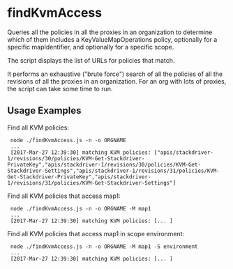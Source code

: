 # findKvmAccess

Queries all the policies in all the proxies in an organization to determine
which of them includes a KeyValueMapOperations policy, optionally for a specific
mapIdentifier, and optionally for a specific scope.

The script displays the list of URLs for policies that match.

It performs an exhaustive ("brute force") search of all the policies of all the
revisions of all the proxies in an organization. For an org with lots of
proxies, the script can take some time to run.

## Usage Examples

Find all KVM policies:

```
 node ./findKvmAccess.js -n -o ORGNAME
 ...
 [2017-Mar-27 12:39:30] matching KVM policies: ["apis/stackdriver-1/revisions/30/policies/KVM-Get-Stackdriver-PrivateKey","apis/stackdriver-1/revisions/30/policies/KVM-Get-Stackdriver-Settings","apis/stackdriver-1/revisions/31/policies/KVM-Get-Stackdriver-PrivateKey","apis/stackdriver-1/revisions/31/policies/KVM-Get-Stackdriver-Settings"]
```

Find all KVM policies that access map1:

```
 node ./findKvmAccess.js -n -o ORGNAME -M map1
 ...
 [2017-Mar-27 12:39:30] matching KVM policies: [... ]
```

Find all KVM policies that access map1 in scope environment:

```
 node ./findKvmAccess.js -n -o ORGNAME -M map1 -S environment
 ...
 [2017-Mar-27 12:39:30] matching KVM policies: [... ]
```
